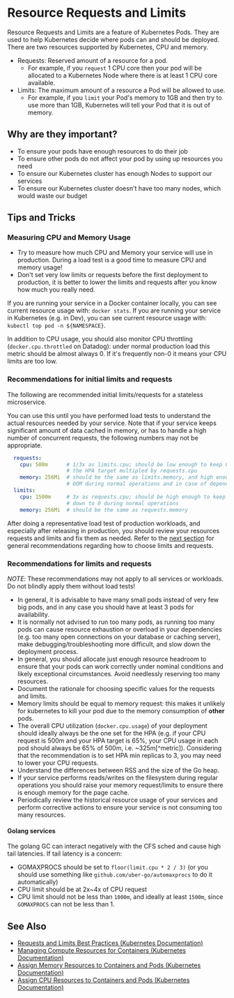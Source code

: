 # Resource Requests and Limits

Resource Requests and Limits are a feature of Kubernetes Pods. They are used to help Kubernetes decide where pods can and should be deployed. There are two resources supported by Kubernetes, CPU and memory.

 - Requests: Reserved amount of a resource for a pod.
   - For example, if you `request` 1 CPU core then your pod will be allocated to a Kubernetes Node where there is at least 1 CPU core available.
 - Limits: The maximum amount of a resource a Pod will be allowed to use.
   - For example, if you `limit` your Pod's memory to 1GB and then try to use more than 1GB, Kubernetes will tell your Pod that it is out of memory.

## Why are they important?

 - To ensure your pods have enough resources to do their job
 - To ensure other pods do not affect your pod by using up resources you need
 - To ensure our Kubernetes cluster has enough Nodes to support our services
 - To ensure our Kubernetes cluster doesn't have too many nodes, which would waste our budget

## Tips and Tricks

### Measuring CPU and Memory Usage

- Try to measure how much CPU and Memory your service will use in production. During a load test is a good time to measure CPU and memory usage!
- Don't set very low limits or requests before the first deployment to production, it is better to lower the limits and requests after you know how much you really need.

If you are running your service in a Docker container locally, you can see current resource usage with: `docker stats`.
If you are running your service in Kubernetes (e.g. in Dev), you can see current resource usage with: `kubectl top pod -n ${NAMESPACE}`.

In addition to CPU usage, you should also monitor CPU throttling (`docker.cpu.throttled` on Datadog): under normal production load this metric should be almost always 0. If it's frequently non-0 it means your CPU limits are too low.

### Recommendations for initial limits and requests

The following are recommended initial limits/requests for a stateless microservice. 

You can use this until you have performed load tests to understand the actual resources needed by your service. Note that if your service keeps significant amount of data cached in memory, or has to handle a high number of concurrent requests, the following numbers may not be appropriate.

```yaml
  requests:
    cpu: 500m      # 1/3x as limits.cpu; should be low enough to keep CPU usage equal to
                   # the HPA target multipled by requests.cpu
    memory: 256Mi  # should be the same as limits.memory, and high enough to avoid
                   # OOM during normal operations and in case of dependency failures
  limits:
    cpu: 1500m     # 3x as requests.cpu; should be high enough to keep `docker.cpu.throttled`
                   # down to 0 during normal operations
    memory: 256Mi  # should be the same as requests.memory
```

After doing a representative load test of production workloads, and especially after releasing in production, you should review your resources requests and limits and fix them as needed. Refer to the [next section](#recommendations-for-limits-and-requests) for general recommendations regarding how to choose limits and requests.

### Recommendations for limits and requests

*NOTE*: These recommendations may not apply to all services or workloads. Do not blindly apply them without load tests!

- In general, it is advisable to have many small pods instead of very few big pods, and in any case you should have at least 3 pods for availability.
- It is normally not advised to run too many pods, as running too many pods can cause resource exhaustion or overload in your dependencies (e.g. too many open connections on your database or caching server), make debugging/troubleshooting more difficult, and slow down the deployment process. 
- In general, you should allocate just enough resource headroom to ensure that your pods can work correctly under nominal conditions and likely exceptional circumstances. Avoid needlessly reserving too many resources.
- Document the rationale for choosing specific values for the requests and limits.
- Memory limits should be equal to memory request: this makes it unlikely for kubernetes to kill your pod due to the memory consumption of **other** pods.
- The overall CPU utilization (`docker.cpu.usage`) of your deployment should ideally always be the one set for the HPA (e.g. if your CPU request is 500m and your HPA target is 65%, your CPU usage in each pod should always be 65% of 500m, i.e. ~325m[^metric]). Considering that the recommendation is to set HPA min replicas to 3, you may need to lower your CPU requests.
- Understand the differences between RSS and the size of the Go heap.
- If your service performs reads/writes on the filesystem during regular operations you should raise your memory request/limits to ensure there is enough memory for the page cache.
- Periodically review the historical resource usage of your services and perform corrective actions to ensure your service is not consuming too many resources.

#### Golang services

The golang GC can interact negatively with the CFS sched and cause high tail latencies. If tail latency is a concern:

- GOMAXPROCS should be set to `floor(limit.cpu * 2 / 3)` (or you should use something like `github.com/uber-go/automaxprocs` to do it automatically)
- CPU limit should be at 2x\~4x of CPU request
- CPU limit should not be less than `1000m`, and ideally at least `1500m`, since `GOMAXPROCS` can not be less than 1.


## See Also

- [Requests and Limits Best Practices (Kubernetes Documentation)](https://cloud.google.com/blog/products/gcp/kubernetes-best-practices-resource-requests-and-limits)
- [Managing Compute Resources for Containers (Kubernetes Documentation)](https://kubernetes.io/docs/concepts/configuration/manage-compute-resources-container)
- [Assign Memory Resources to Containers and Pods (Kubernetes Documentation)](https://kubernetes.io/docs/tasks/configure-pod-container/assign-memory-resource/)
- [Assign CPU Resources to Containers and Pods (Kubernetes Documentation)](https://kubernetes.io/docs/tasks/configure-pod-container/assign-cpu-resource/)
